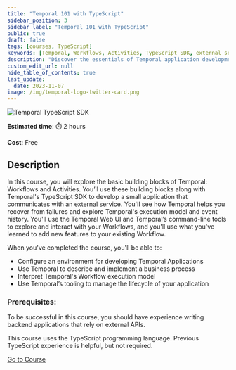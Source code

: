 ```yaml
---
title: "Temporal 101 with TypeScript"
sidebar_position: 3
sidebar_label: "Temporal 101 with TypeScript"
public: true
draft: false
tags: [courses, TypeScript]
keywords: [Temporal, Workflows, Activities, TypeScript SDK, external service, recovery, execution model, event history, Temporal Web UI, command-line tools, business process, application lifecycle]
description: "Discover the essentials of Temporal application development in this course, focusing on Workflows, Activities, and the TypeScript SDK. You'll develop a small app, recover from failures, and use Temporal's execution model and tools to manage your application lifecycle effectively."
custom_edit_url: null
hide_table_of_contents: true
last_update:
  date: 2023-11-07
image: /img/temporal-logo-twitter-card.png
---
```


<!-- Generated Nov 07 2023 -->
<!-- DO NOT edit this file directly. -->

![Temporal TypeScript SDK](/img/sdk_banners/banner_typescript.png)

**Estimated time**: ⏱️ 2 hours

**Cost**: Free

## Description

In this course, you will explore the basic building blocks of Temporal: Workflows and Activities. You’ll use these building blocks along with Temporal's TypeScript SDK to develop a small application that communicates with an external service. You'll see how Temporal helps you recover from failures and explore Temporal's execution model and event history. You'll use the Temporal Web UI and Temporal’s command-line tools to explore and interact with your Workflows, and you'll use what you've learned to add new features to your existing Workflow.

When you've completed the course, you'll be able to:

- Configure an environment for developing Temporal Applications
- Use Temporal to describe and implement a business process
- Interpret Temporal's Workflow execution model
- Use Temporal’s tooling to manage the lifecycle of your application

### Prerequisites:

To be successful in this course, you should have experience writing backend applications that rely on external APIs.

This course uses the TypeScript programming language. Previous TypeScript experience is helpful, but not required.

 <a className="button button--primary" href="https://temporal.talentlms.com/catalog/info/id:135">Go to Course</a> 
